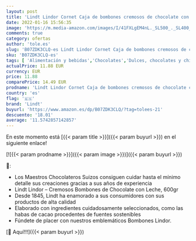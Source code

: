 ```yaml
---
layout: post
title: 'Lindt Lindor Cornet Caja de bombones cremosos de chocolate con leche  600gr.'
date: 2022-01-16 15:56:35
image: 'https://m.media-amazon.com/images/I/41FXLgEM4nL._SL500_._SL400_.jpg'
comments: true
category: ofertas
author: 'tole.es'
slug: 'B07ZDK3CLQ-es Lindt Lindor Cornet Caja de bombones cremosos de chocolate...'
sku: 'B07ZDK3CLQ-es'
tags: [ 'Alimentación y bebidas','Chocolates','Dulces, chocolates y chicles','Paquetes y cajas de chocolate','bombones','lindt', ]
actualPrice: 11.88 EUR
currency: EUR
price: 11.88
comparePrice: 14.49 EUR
prodname: 'Lindt Lindor Cornet Caja de bombones cremosos de chocolate con leche  600gr.'
country: 'es'
flag: '🇪🇸'
brand: 'Lindt'
buyurl: 'https://www.amazon.es/dp/B07ZDK3CLQ/?tag=tolees-21'
descuento: '18.01'
average: '11.5742857142857'
---
```


En este momento está [{{< param title >}}]({{< param buyurl >}}) en el siguiente enlace!

[![{{< param prodname >}}]({{< param image >}})]({{< param buyurl >}})

🔎:

- Los Maestros Chocolateros Suizos consiguen cuidar hasta el mínimo detalle sus creaciones gracias a sus años de experiencia
- Lindt Lindor – Cremosos Bombones de Chocolate con Leche, 600gr
- Desde 1845, Lindt ha enamorado a sus consumidores con sus productos de alta calidad
- Elaborado con ingredientes cuidadosamente seleccionados, como las habas de cacao procedentes de fuentes sostenibles
- Fúndete de placer con nuestros emblemáticos Bombones Lindor.

[🛒 Aquí!!!]({{< param buyurl >}})
